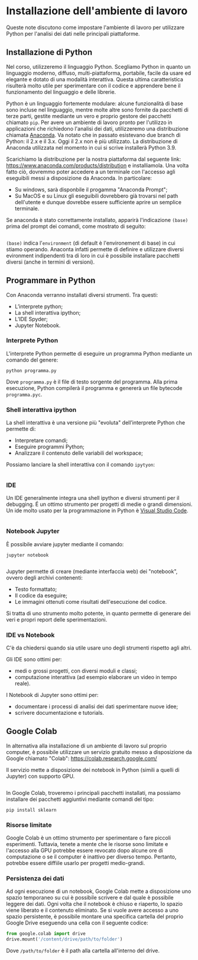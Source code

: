 # Installazione dell'ambiente di lavoro
Queste note discutono come impostare l'ambiente di lavoro per utilizzare Python per l'analisi dei dati nelle principali piattaforme.

## Installazione di Python
Nel corso, utilizzeremo il linguaggio Python. Scegliamo Python in quanto un linguaggio moderno, diffuso, multi-piattaforma, portabile, facile da usare ed elegante e dotato di una modalità interattiva. Questa ultima caratteristica risulterà molto utile per sperimentare con il codice e apprendere bene il funzionamento del linguaggio e delle librerie.

Python è un linguaggio fortemente modulare: alcune funzionalità di base sono incluse nel linguaggio, mentre molte altre sono fornite da pacchetti di terze parti, gestite mediante un vero e proprio gestore dei pacchetti chiamato `pip`. Per avere un ambiente di lavoro pronto per l'utilizzo in applicazioni che richiedono l'analisi dei dati, utilizzeremo una distribuzione chiamata [Anaconda](https://www.anaconda.com/). Va notato che in passato esistevano due branch di Python: il 2.x e il 3.x. Oggi il 2.x non è più utilizzato. La distribuzione di Anaconda utilizzata nel momento in cui si scrive installerà Python 3.9.

Scarichiamo la distribuzione per la nostra piattaforma dal seguente link: https://www.anaconda.com/products/distribution e installiamola. Una volta fatto ciò, dovremmo poter accedere a un terminale con l'accesso agli eseguibili messi a disposizione da Anaconda. In particolare:
 * Su windows, sarà disponbile il progamma "Anaconda Prompt";
 * Su MacOS e su Linux gli eseguibili dovrebbero già trovarsi nel path dell'utente e dunque dovrebbe essere sufficiente aprire un semplice terminale.

 Se anaconda è stato correttamente installato, apparirà l'indicazione `(base)` prima del prompt dei comandi, come mostrato di seguito:

```{figure} /_static/lecture_specific/lecture2/anaconda_prompt.png
```

 `(base)` indica l'`environment` (di default è l'environement di base) in cui stiamo operando. Anaconta infatti permette di definire e utilizzare diversi evironment indipendenti tra di loro in cui è possibile installare pacchetti diversi (anche in termini di versioni).

## Programmare in Python
Con Anaconda verranno installati diversi strumenti. Tra questi:
* L’interprete python;
* La shell interattiva ipython;
* L’IDE Spyder;
* Jupyter Notebook.

### Interprete Python
L'interprete Python permette di eseguire un programma Python mediante un comando del genere:

`python programma.py`

Dove `programma.py` è il file di testo sorgente del programma. Alla prima esecuzione, Python compilerà il programma e genererà un file bytecode `programma.pyc`.

### Shell interattiva ipython
La shell interattiva è una versione più "evoluta" dell’interprete Python che permette di:

* Interpretare comandi;
* Eseguire programmi Python;
* Analizzare il contenuto delle variabili del workspace;

Possiamo lanciare la shell interattiva con il comando `ipytyon`:

```{figure} /_static/lecture_specific/lecture2/ipython.png
```

### IDE
Un IDE generalmente integra una shell ipython e diversi strumenti per il debugging. É un ottimo strumento per progetti di medie o grandi dimensioni. Un ide molto usato per la programmazione in Python è [Visual Studio Code](https://code.visualstudio.com/).

```{figure} /_static/lecture_specific/lecture2/vscode.png
```

### Notebook Jupyter
È possibile avviare jupyter mediante il comando:

`jupyter notebook`

```{figure} /_static/lecture_specific/lecture2/jupyter.png
```

Jupyter permette di creare (mediante interfaccia web) dei "notebook", ovvero degli archivi contenenti:
* Testo formattato;
* Il codice da eseguire;
* Le immagini ottenuti come risultati dell'esecuzione del codice.

Si tratta di uno strumento molto potente, in quanto permette di generare dei veri e propri report delle sperimentazioni.

### IDE vs Notebook
C'è da chiedersi quando sia utile usare uno degli strumenti rispetto agli altri.

Gli IDE sono ottimi per:
 * medi o grossi progetti, con diversi moduli e classi;
 * computazione interattiva (ad esempio elaborare un video in tempo reale).

I Notebook di Jupyter sono ottimi per:
 * documentare i processi di analisi dei dati
sperimentare nuove idee;
 * scrivere documentazione e tutorials.

 ## Google Colab
 In alternativa alla installazione di un ambiente di lavoro sul proprio computer, è possibile utilizzare un servizio gratuito messo a disposizione da Google chiamato "Colab": https://colab.research.google.com/

 Il servizio mette a disposizione dei notebook in Python (simili a quelli di Jupyter) con supporto GPU.

```{figure} /_static/lecture_specific/lecture2/colab.png
```

In Google Colab, troveremo i principali pacchetti installati, ma possiamo installare dei pacchetti aggiuntivi mediante comandi del tipo:

 `pip install sklearn`

### Risorse limitate
Google Colab è un ottimo strumento per sperimentare o fare piccoli esperimenti. Tuttavia, tenete a mente che le risorse sono limitate e l'accesso alla GPU potrebbe essere revocato dopo alcune ore di computazione o se il computer è inattivo per diverso tempo. Pertanto, potrebbe essere diffiile usarlo per progetti medio-grandi.

### Persistenza dei dati
 Ad ogni esecuzione di un notebook, Google Colab mette a disposizione uno spazio temporaneo su cui è possibile scrivere e dal quale è possibile leggere dei dati. Ogni volta che il notebook è chiuso e riaperto, lo spazio viene liberato e il contenuto eliminato. Se si vuole avere accesso a uno spazio persistente, è possibile montare una specifica cartella del proprio Google Drive eseguendo una cella con il seguente codice:

 ```python
from google.colab import drive
drive.mount('/content/drive/path/to/folder')
```

Dove `/path/to/folder` è il path alla cartella all'interno del drive.